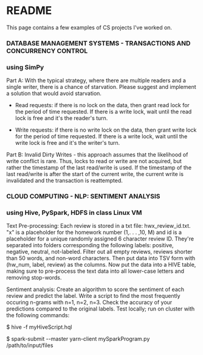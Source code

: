 # README #

This page contains a few examples of CS projects I've worked on. 

### DATABASE MANAGEMENT SYSTEMS - TRANSACTIONS AND CONCURRENCY CONTROL ###
###  using SimPy ###
Part A: With the typical strategy, where there are multiple readers and a single writer, there is a chance of starvation. Please suggest and implement a solution that would avoid starvation.

* Read requests: if there is no lock on the data, then grant read lock for the period of time requested. If there is a write lock, wait until the 
read lock is free and it's the reader's turn.

* Write requests: if there is no write lock on the data, then grant write lock for the period of time requested. If there is a write lock, wait until the write lock is free and it's the writer's turn.

Part B: Invalid Dirty Writes - this approach assumes that the likelihood of write conflict is rare. Thus, locks to read or write are not acquired, but rather the timestamp of the last read/write is used. If the timestamp of the last read/write is after the start of the current write, the current write is invalidated and the transaction is reattempted.


### CLOUD COMPUTING - NLP: SENTIMENT ANALYSIS ###
### using Hive, PySpark, HDFS in class Linux VM ###
Text Pre-processing: Each review is stored in a txt file: hwx_review_id.txt. "x" is a placeholder for the homework
number (1,. . . ,10, M) and id is a placeholder for a unique randomly assigned 6 character
review ID. They're separated into folders corresponding the following labels: positive, negative, neutral, not-labeled. Filter out all empty reviews, reviews shorter than 50 words, and non-word characters. Then put data into TSV form with (hw_num, label, review) as the columns. Now put the data into a HIVE table, making sure to pre-process the text data into all lower-case letters and removing stop-words.

Sentiment analysis: Create an algorithm to score the sentiment of each review and predict the label. Write a script to find the most frequently occuring n-grams with n=1, n=2, n=3. Check the accuracy of your predictions compared to the original labels. Test locally; run on cluster with the following commands:

$ hive -f myHiveScript.hql 

$ spark-submit --master yarn-client mySparkProgram.py /path/to/input/files